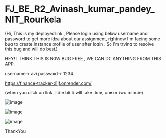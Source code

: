 # FJ_BE_R2_Avinash_kumar_pandey_NIT_Rourkela

(Hi, This is my deployed link , Please login using below username and password to get more idea about our assignment, rightnow  I'm facing some bug to create instance profile of user after login , So I'm trying to resolve this bug and  will do best.)

HEY! I THINK THIS IS NOW BUG FREE , WE CAN DO ANYTHING FROM THIS APP.

username-> avi
password-> 1234

https://finance-tracker-d1jf.onrender.com/

(when you click on link , little bit it will take time, one or two minute)

![image](https://github.com/avinash98262/FJ_BE_R2_Avinash_kumar_pandey_NIT_Rourkela/assets/82268734/6f0b6768-6847-473c-a018-7d6d7e8dacc3)

![image](https://github.com/avinash98262/FJ_BE_R2_Avinash_kumar_pandey_NIT_Rourkela/assets/82268734/c95a1788-1ff5-4706-8f07-1624e8e24339)

![image](https://github.com/avinash98262/FJ_BE_R2_Avinash_kumar_pandey_NIT_Rourkela/assets/82268734/07d83e97-e098-423c-974c-3a5cf6cfdc4d)


ThankYou
